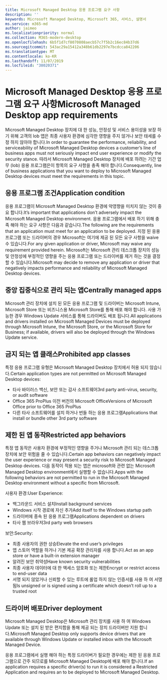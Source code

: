 ```yaml
---
title: Microsoft Managed Desktop 응용 프로그램 요구 사항
description: ''
keywords: Microsoft Managed Desktop, Microsoft 365, 서비스, 설명서
ms.service: m365-md
author: jaimeo
ms.localizationpriority: normal
ms.collection: M365-modern-desktop
ms.openlocfilehash: 6b5f1d7cf8070808aecb57c7f5b2c16ec84b37d6
ms.sourcegitcommit: 543ac29a15412a348b61db2297e7bcdcca842206
ms.translationtype: MT
ms.contentlocale: ko-KR
ms.lasthandoff: 11/07/2019
ms.locfileid: "38020371"
---
```

# <a name="microsoft-managed-desktop-app-requirements"></a><span data-ttu-id="13e69-103">Microsoft Managed Desktop 응용 프로그램 요구 사항</span><span class="sxs-lookup"><span data-stu-id="13e69-103">Microsoft Managed Desktop app requirements</span></span>

<!--This topic is the target for aka.ms/app-req. This is aka link is used from EA agreeement for MMD. do not delete.-->

<!--Application addendum -->
 
<span data-ttu-id="13e69-104">Microsoft Managed Desktop 장치에 대 한 성능, 안정성 및 서비스 용이성을 보장 하기 위해 고객의 lob 앱은 최종 사용자 환경에 심각한 영향을 주지 않거나 보안 태세를 수정 하지 않아야 합니다.</span><span class="sxs-lookup"><span data-stu-id="13e69-104">In order to guarantee the performance, reliability, and serviceability of Microsoft Managed Desktop devices a customer’s line of business apps must not seriously impact end user experience or modify the security stance.</span></span> <span data-ttu-id="13e69-105">따라서 Microsoft Managed Desktop 장치에 배포 하려는 기간 업무 (lob) 응용 프로그램은이 항목의 요구 사항을 충족 해야 합니다.</span><span class="sxs-lookup"><span data-stu-id="13e69-105">Consequently, line of business applications that you want to deploy to Microsoft Managed Desktop devices must meet the requirements in this topic.</span></span>

## <a name="application-condition"></a><span data-ttu-id="13e69-106">응용 프로그램 조건</span><span class="sxs-lookup"><span data-stu-id="13e69-106">Application condition</span></span>

<span data-ttu-id="13e69-107">응용 프로그램이 Microsoft Managed Desktop 환경에 악영향을 미치지 않는 것이 중요 합니다.</span><span class="sxs-lookup"><span data-stu-id="13e69-107">It’s important that applications don’t adversely impact the Microsoft Managed Desktop environment.</span></span> <span data-ttu-id="13e69-108">응용 프로그램에서 배포 하기 위해 충족 해야 하는 요구 사항은 다음과 같습니다.</span><span class="sxs-lookup"><span data-stu-id="13e69-108">The following are the requirements that an application must meet for an application to be deployed.</span></span> <span data-ttu-id="13e69-109">지정 된 응용 프로그램 또는 드라이버의 경우 Microsoft는 여기에 제공 된 모든 요구 사항을 waive 수 있습니다.</span><span class="sxs-lookup"><span data-stu-id="13e69-109">For any given application or driver, Microsoft may waive any requirement provided herein.</span></span> <span data-ttu-id="13e69-110">Microsoft는 Microsoft 관리 데스크톱 장치의 성능 및 안정성에 부정적인 영향을 주는 응용 프로그램 또는 드라이버를 제거 하는 것을 결정할 수 있습니다.</span><span class="sxs-lookup"><span data-stu-id="13e69-110">Microsoft may decide to remove any application or driver that negatively impacts performance and reliability of Microsoft Managed Desktop devices.</span></span>

## <a name="centrally-managed-apps"></a><span data-ttu-id="13e69-111">중앙 집중식으로 관리 되는 앱</span><span class="sxs-lookup"><span data-stu-id="13e69-111">Centrally managed apps</span></span>

<span data-ttu-id="13e69-112">Microsoft 관리 장치에 설치 된 모든 응용 프로그램 및 드라이버는 Microsoft Intune, Microsoft Store 또는 비즈니스용 Microsoft Store를 통해 배포 해야 합니다. 사용 가능한 경우 Windows Update 서비스를 통해 드라이버도 배포 됩니다.</span><span class="sxs-lookup"><span data-stu-id="13e69-112">All applications and drivers installed on Microsoft Managed Devices must be deployed through Microsoft Intune, the Microsoft Store, or the Microsoft Store for Business; if available, drivers will also be deployed through the Windows Update service.</span></span> 

## <a name="prohibited-app-classes"></a><span data-ttu-id="13e69-113">금지 되는 앱 클래스</span><span class="sxs-lookup"><span data-stu-id="13e69-113">Prohibited app classes</span></span>

<span data-ttu-id="13e69-114">특정 응용 프로그램 유형은 Microsoft Managed Desktop 장치에서 허용 되지 않습니다.</span><span class="sxs-lookup"><span data-stu-id="13e69-114">Certain application types are not permitted on Microsoft Managed Desktop devices:</span></span>
- <span data-ttu-id="13e69-115">타사 바이러스 백신, 보안 또는 감사 소프트웨어</span><span class="sxs-lookup"><span data-stu-id="13e69-115">3rd party anti-virus, security, or audit software</span></span>
- <span data-ttu-id="13e69-116">Office 365 ProPlus 이전 버전의 Microsoft Office</span><span class="sxs-lookup"><span data-stu-id="13e69-116">Versions of Microsoft Office prior to Office 365 ProPlus</span></span>
- <span data-ttu-id="13e69-117">다른 타사 소프트웨어를 설치 하거나 번들 하는 응용 프로그램</span><span class="sxs-lookup"><span data-stu-id="13e69-117">Applications that install or bundle other 3rd party software</span></span>

## <a name="restricted-app-behaviors"></a><span data-ttu-id="13e69-118">제한 된 앱 동작</span><span class="sxs-lookup"><span data-stu-id="13e69-118">Restricted app behaviors</span></span>

<span data-ttu-id="13e69-119">특정 앱 동작은 사용자 환경에 부정적인 영향을 주거나 Microsoft 관리 되는 데스크톱 장치에 보안 위험을 줄 수 있습니다.</span><span class="sxs-lookup"><span data-stu-id="13e69-119">Certain app behaviors can negatively impact the user experience or may present a security risk to Microsoft Managed Desktop devices.</span></span> <span data-ttu-id="13e69-120">다음 동작이 적용 되는 앱은 microsoft와 관련 없는 Microsoft Managed Desktop environment에서 실행할 수 없습니다.</span><span class="sxs-lookup"><span data-stu-id="13e69-120">Apps with the following behaviors are not permitted to run in the Microsoft Managed Desktop environment without a specific  from Microsoft.</span></span>

<span data-ttu-id="13e69-121">사용자 환경:</span><span class="sxs-lookup"><span data-stu-id="13e69-121">User Experience:</span></span>
- <span data-ttu-id="13e69-122">백그라운드 서비스 설치</span><span class="sxs-lookup"><span data-stu-id="13e69-122">Install background services</span></span>
- <span data-ttu-id="13e69-123">Windows 시작 경로에 자신 추가</span><span class="sxs-lookup"><span data-stu-id="13e69-123">Add itself to the Windows startup path</span></span>
- <span data-ttu-id="13e69-124">드라이버에 종속 된 응용 프로그램</span><span class="sxs-lookup"><span data-stu-id="13e69-124">Applications dependent on drivers</span></span>
- <span data-ttu-id="13e69-125">타사 웹 브라우저</span><span class="sxs-lookup"><span data-stu-id="13e69-125">3rd party web browsers</span></span>

<span data-ttu-id="13e69-126">보안:</span><span class="sxs-lookup"><span data-stu-id="13e69-126">Security:</span></span>
- <span data-ttu-id="13e69-127">최종 사용자의 권한 상승</span><span class="sxs-lookup"><span data-stu-id="13e69-127">Elevate the end user’s privileges</span></span>
- <span data-ttu-id="13e69-128">앱 스토어 역할을 하거나 기본 제공 확장 관리자를 사용 합니다.</span><span class="sxs-lookup"><span data-stu-id="13e69-128">Act as an app store or have a built-in extension manager</span></span>
- <span data-ttu-id="13e69-129">알려진 보안 취약성</span><span class="sxs-lookup"><span data-stu-id="13e69-129">Have known security vulnerabilities</span></span>
- <span data-ttu-id="13e69-130">최종 사용자 데이터에 대 한 액세스 암호화 또는 제한</span><span class="sxs-lookup"><span data-stu-id="13e69-130">Encrypt or restrict access to end-user data</span></span>
- <span data-ttu-id="13e69-131">서명 되지 않았거나 신뢰할 수 있는 루트에 롤업 하지 않는 인증서를 사용 하 여 서명 됨</span><span class="sxs-lookup"><span data-stu-id="13e69-131">Is unsigned or is signed using a certificate which doesn’t roll up to a trusted root</span></span>


## <a name="driver-deployment"></a><span data-ttu-id="13e69-132">드라이버 배포</span><span class="sxs-lookup"><span data-stu-id="13e69-132">Driver deployment</span></span>

<span data-ttu-id="13e69-133">Microsoft Managed Desktop은 Microsoft 관리 장치를 사용 하 여 Windows Update 또는 설치 된 받은 편지함을 통해 제공 되는 장치 드라이버만 지원 합니다.</span><span class="sxs-lookup"><span data-stu-id="13e69-133">Microsoft Managed Desktop only supports device drivers that are available through Windows Update or installed inbox with the Microsoft Managed Device.</span></span> 

<span data-ttu-id="13e69-134">응용 프로그램에서 실행 해야 하는 특정 드라이버가 필요한 경우에는 제한 된 응용 프로그램으로 간주 되므로를 Microsoft Managed Desktop에 배포 해야 합니다.</span><span class="sxs-lookup"><span data-stu-id="13e69-134">If an application requires a specific driver(s) to run it is considered a Restricted Application and requires an  to be deployed to Microsoft Managed Desktop.</span></span> 

